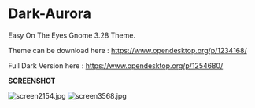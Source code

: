 # Dark-Aurora
Easy On The Eyes Gnome 3.28 Theme.

Theme can be download here : https://www.opendesktop.org/p/1234168/

Full Dark Version here : https://www.opendesktop.org/p/1254680/

<b>SCREENSHOT</b>

<img src="https://cdn.scrot.moe/images/2018/06/21/screen2154.jpg" alt="screen2154.jpg" border="0" />

<img src="https://cdn.scrot.moe/images/2018/08/18/screen3568.jpg" alt="screen3568.jpg" border="0" />
